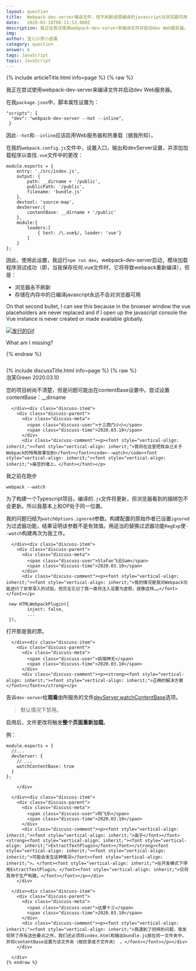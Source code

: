 ```yaml
---
layout: question
title:  Webpack-dev-server编译文件，但不刷新或使编译的javascript对浏览器可用
date:   2020-03-10T06:11:53.000Z
description: 我正在尝试使用webpack-dev-server来编译文件并启动dev Web服务器。 在我package.json中，脚本属性设置为："scr...
img: 
author: 宝儿小哥小卤蛋
category: question
answer: 6
tags: JavaScript
topic: JavaScript
---
```

<div class="article-root">
  <div class="article">
    {% include articleTitle.html info=page %}
    {% raw %}
    <div class="article-content"><p><font style="vertical-align: inherit;"><font style="vertical-align: inherit;">我正在尝试使用webpack-dev-server来编译文件并启动dev Web服务器。 </font></font></p>

<p><font style="vertical-align: inherit;"><font style="vertical-align: inherit;">在我</font></font><code>package.json</code><font style="vertical-align: inherit;"><font style="vertical-align: inherit;">中，脚本属性设置为：</font></font></p>

<pre><code>"scripts": {<font></font>
  "dev": "webpack-dev-server --hot --inline",<font></font>
 }<font></font>
</code></pre>

<p><font style="vertical-align: inherit;"><font style="vertical-align: inherit;">因此</font></font><code>--hot</code><font style="vertical-align: inherit;"><font style="vertical-align: inherit;">和</font></font><code>--inline</code><font style="vertical-align: inherit;"><font style="vertical-align: inherit;">应该启用Web服务器和热重载（据我所知）。</font></font></p>

<p><font style="vertical-align: inherit;"><font style="vertical-align: inherit;">在我的</font></font><code>webpack.config.js</code><font style="vertical-align: inherit;"><font style="vertical-align: inherit;">文件中，设置入口，输出和devServer设置，并添加加载程序以查找</font></font><code>.vue</code><font style="vertical-align: inherit;"><font style="vertical-align: inherit;">文件中的</font><font style="vertical-align: inherit;">更改</font><font style="vertical-align: inherit;">：</font></font></p>

<pre><code>module.exports = {<font></font>
    entry: './src/index.js',<font></font>
    output: {<font></font>
        path: __dirname + '/public',<font></font>
        publicPath: '/public',<font></font>
        filename: 'bundle.js'<font></font>
    },<font></font>
    devtool: 'source-map',<font></font>
    devServer:{<font></font>
        contentBase: __dirname + '/public'<font></font>
    },<font></font>
    module:{<font></font>
        loaders:[<font></font>
            { test: /\.vue$/, loader: 'vue'}<font></font>
        ]<font></font>
    }<font></font>
};<font></font>
</code></pre>

<p><font style="vertical-align: inherit;"><font style="vertical-align: inherit;">因此，使用此设置，我运行</font></font><code>npm run dev</code><font style="vertical-align: inherit;"><font style="vertical-align: inherit;">。</font><font style="vertical-align: inherit;">webpack-dev-server启动，模块加载程序测试成功（即，当我保存任何.vue文件时，它将导致webpack重新编译），但是：</font></font></p>

<ul>
<li><font style="vertical-align: inherit;"><font style="vertical-align: inherit;">浏览器永不刷新</font></font></li>
<li><font style="vertical-align: inherit;"><font style="vertical-align: inherit;">存储在内存中的已编译javascript永远不会对浏览器可用</font></font></li>
</ul>

<p>On that second bullet, I can see this because in the browser window the vue placeholders are never replaced and if I open up the javascript console the Vue instance is never created or made available globally. </p>

<p><a href="https://www.samyoc.com//uploads/users/4630/images/thumbnails/1583820713749.gif" data-src="https://www.samyoc.com//uploads/users/4630/images/1583820713749.gif" rel="noreferrer"><img src="https://i.stack.imgur.com/ByBH5.gif" alt="发行的Gif"></a></p>

<p>What am I missing?</p></div>
    {% endraw %}
  </div>
  <p style="height: 0;width:0;overflow: hidden;"> 第497篇《Webpack-dev-server编译文件，但不刷新或使编译的javascript对浏览器可用》来自Winter(https://github.com/aiyld/aiyld.github.io)的站点</p>
  <div class="discuss-wrapper">
    {% include discussTitle.html info=page %}
    {% raw %}
    <div class="discuss-item">
        <div class="discuss-parent">
          <div class="discuss-meta">
            <span class="discuss-user">泡芙Green</span>
            <span class="discuss-time">2020.03.10</span>
          </div>
          <div class="discuss-comment"><p><font style="vertical-align: inherit;"><font style="vertical-align: inherit;">您的项目树尚不清楚，但是问题可能出在contentBase设置中。</font><font style="vertical-align: inherit;">尝试设置contentBase：__dirname</font></font></p></div>
        </div>
        
      </div><div class="discuss-item">
        <div class="discuss-parent">
          <div class="discuss-meta">
            <span class="discuss-user">十三西门小小</span>
            <span class="discuss-time">2020.03.10</span>
          </div>
          <div class="discuss-comment"><p><font style="vertical-align: inherit;"><font style="vertical-align: inherit;">我将在这里把我自己关于Webpack的特殊故事加到</font></font><code>--watch</code><font style="vertical-align: inherit;"><font style="vertical-align: inherit;">痛苦的墙上。</font></font></p>

<p><font style="vertical-align: inherit;"><font style="vertical-align: inherit;">我之前在跑步 </font></font></p>

<pre><code>webpack --watch
</code></pre>

<p><font style="vertical-align: inherit;"><font style="vertical-align: inherit;">为了构建一个Typescript项目。</font><font style="vertical-align: inherit;">编译的</font></font><code>.js</code><font style="vertical-align: inherit;"><font style="vertical-align: inherit;">文件将更新，但浏览器看到的捆绑包不会更新。</font><font style="vertical-align: inherit;">所以我基本上和OP处于同一位置。</font></font></p>

<p><font style="vertical-align: inherit;"><font style="vertical-align: inherit;">我的问题归结为</font></font><code>watchOptions.ignored</code><font style="vertical-align: inherit;"><font style="vertical-align: inherit;">参数。</font><font style="vertical-align: inherit;">构建配置的原始作者已设置</font></font><code>ignored</code><font style="vertical-align: inherit;"><font style="vertical-align: inherit;">为过滤器功能，结果证明该参数不是有效值。</font><font style="vertical-align: inherit;">用适当的替换过滤器功能</font></font><code>RegExp</code><font style="vertical-align: inherit;"><font style="vertical-align: inherit;">使</font></font><code>--watch</code><font style="vertical-align: inherit;"><font style="vertical-align: inherit;">构建再次为我工作。</font></font></p></div>
        </div>
        
      </div><div class="discuss-item">
        <div class="discuss-parent">
          <div class="discuss-meta">
            <span class="discuss-user">Stafan飞云Sam</span>
            <span class="discuss-time">2020.03.10</span>
          </div>
          <div class="discuss-comment"><p><font style="vertical-align: inherit;"><font style="vertical-align: inherit;">我的情况是我对Webpack功能进行了非常深入的试验，但完全忘记了我一直将注入设置为虚假，就像这样……</font></font></p>

<pre><code> new HTMLWebpackPlugin({<font></font>
        inject: false,<font></font>
        ...<font></font>
 }),<font></font>
</code></pre>

<p><font style="vertical-align: inherit;"><font style="vertical-align: inherit;">打开那是我的票。</font></font></p></div>
        </div>
        
      </div><div class="discuss-item">
        <div class="discuss-parent">
          <div class="discuss-meta">
            <span class="discuss-user">前端神无</span>
            <span class="discuss-time">2020.03.10</span>
          </div>
          <div class="discuss-comment"><p><strong><font style="vertical-align: inherit;"><font style="vertical-align: inherit;">正确的解决方案</font></font></strong></p>

<p><font style="vertical-align: inherit;"><font style="vertical-align: inherit;">告诉</font></font><code>dev-server</code><font style="vertical-align: inherit;"><font style="vertical-align: inherit;">给</font></font><strong><font style="vertical-align: inherit;"><font style="vertical-align: inherit;">观看</font></font></strong><font style="vertical-align: inherit;"><font style="vertical-align: inherit;">由所服务的文件</font></font><a href="https://webpack.js.org/configuration/dev-server/#devserverwatchcontentbase" rel="noreferrer"><font style="vertical-align: inherit;"><font style="vertical-align: inherit;">devServer.watchContentBase</font></font></a><font style="vertical-align: inherit;"><font style="vertical-align: inherit;">选项。  </font></font></p>

<blockquote>
  <p><font style="vertical-align: inherit;"><font style="vertical-align: inherit;">默认情况下禁用。</font></font></p>
</blockquote>

<p><font style="vertical-align: inherit;"><font style="vertical-align: inherit;">启用后，文件更改将触发</font></font><strong><font style="vertical-align: inherit;"><font style="vertical-align: inherit;">整个页面重新加载</font></font></strong><font style="vertical-align: inherit;"><font style="vertical-align: inherit;">。</font></font></p>

<p><font style="vertical-align: inherit;"><font style="vertical-align: inherit;">例：</font></font></p>

<pre><code>module.exports = {<font></font>
  //...<font></font>
  devServer: {<font></font>
    // ...<font></font>
    watchContentBase: true<font></font>
  }<font></font>
};<font></font>
</code></pre></div>
        </div>
        
      </div><div class="discuss-item">
        <div class="discuss-parent">
          <div class="discuss-meta">
            <span class="discuss-user">阿飞乐</span>
            <span class="discuss-time">2020.03.10</span>
          </div>
          <div class="discuss-comment"><p><font style="vertical-align: inherit;"><font style="vertical-align: inherit;">由于</font></font><strong><font style="vertical-align: inherit;"><font style="vertical-align: inherit;">ExtractTextPlugin</font></font></strong><font style="vertical-align: inherit;"><font style="vertical-align: inherit;">可能会发生这种情况</font><font style="vertical-align: inherit;">。</font><font style="vertical-align: inherit;">在开发模式下停用ExtractTextPlugin。</font><font style="vertical-align: inherit;">仅将其用于生产构建。</font></font></p></div>
        </div>
        
      </div><div class="discuss-item">
        <div class="discuss-parent">
          <div class="discuss-meta">
            <span class="discuss-user">达蒙十三</span>
            <span class="discuss-time">2020.03.10</span>
          </div>
          <div class="discuss-comment"><p><font style="vertical-align: inherit;"><font style="vertical-align: inherit;">我遇到了同样的问题，我发现除了所有这些要点之外，我们还必须将index.html和输出bundle.js放在同一文件夹中，并将contentBase设置为该文件夹（根目录或子文件夹） 。</font></font></p></div>
        </div>
        
      </div>
    {% endraw %}
  </div>
<div>
